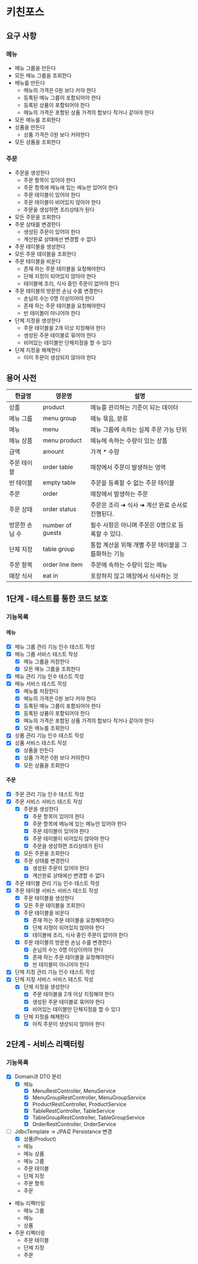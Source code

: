 # 키친포스

## 요구 사항

### 메뉴

- 메뉴 그룹을 만든다
- 모든 메뉴 그룹을 조회한다
- 메뉴를 만든다
    - 메뉴의 가격은 0원 보다 커야 한다
    - 등록된 메뉴 그룹이 포함되어야 한다
    - 등록된 상품이 포함되어야 한다
    - 메뉴의 가격은 포함된 상품 가격의 합보다 작거나 같아야 한다
- 모든 메뉴를 조회한다
- 상품을 만든다
    - 상품 가격은 0원 보다 커야한다
- 모든 상품을 조회한다

### 주문

- 주문을 생성한다
    - 주문 항목이 있어야 한다
    - 주문 항목에 메뉴에 있는 메뉴만 있어야 한다
    - 주문 테이블이 있어야 한다
    - 주문 테이블이 비어있지 않아야 한다
    - 주문을 생성하면 조리상태가 된다
- 모든 주문을 조회한다
- 주문 상태를 변경한다
    - 생성된 주문이 있어야 한다
    - 계산완료 상태에선 변경할 수 없다
- 주문 테이블을 생성한다
- 모든 주문 테이블을 조회한다
- 주문 테이블을 비운다
    - 존재 하는 주문 테이블을 요청해야한다
    - 단체 지정이 되어있지 않아야 한다
    - 테이블에 조리, 식사 중인 주문이 없어야 한다
- 주문 테이블의 방문한 손님 수를 변경한다
    - 손님의 수는 0명 이상이어야 한다
    - 존재 하는 주문 테이블을 요청해야한다
    - 빈 테이블이 아니어야 한다
- 단체 지정을 생성한다
    - 주문 테이블을 2개 이상 지정해야 한다
    - 생성된 주문 테이블로 묶어야 한다
    - 비어있는 테이블만 단체지정을 할 수 있다
- 단체 지정을 해제한다
    - 이미 주문이 생성되지 않아야 한다

## 용어 사전

| 한글명 | 영문명 | 설명 |
| --- | --- | --- |
| 상품 | product | 메뉴를 관리하는 기준이 되는 데이터 |
| 메뉴 그룹 | menu group | 메뉴 묶음, 분류 |
| 메뉴 | menu | 메뉴 그룹에 속하는 실제 주문 가능 단위 |
| 메뉴 상품 | menu product | 메뉴에 속하는 수량이 있는 상품 |
| 금액 | amount | 가격 * 수량 |
| 주문 테이블 | order table | 매장에서 주문이 발생하는 영역 |
| 빈 테이블 | empty table | 주문을 등록할 수 없는 주문 테이블 |
| 주문 | order | 매장에서 발생하는 주문 |
| 주문 상태 | order status | 주문은 조리 ➜ 식사 ➜ 계산 완료 순서로 진행된다. |
| 방문한 손님 수 | number of guests | 필수 사항은 아니며 주문은 0명으로 등록할 수 있다. |
| 단체 지정 | table group | 통합 계산을 위해 개별 주문 테이블을 그룹화하는 기능 |
| 주문 항목 | order line item | 주문에 속하는 수량이 있는 메뉴 |
| 매장 식사 | eat in | 포장하지 않고 매장에서 식사하는 것 |

## 1단계 - 테스트를 통한 코드 보호

### 기능목록

#### 메뉴

- [X] 메뉴 그룹 관리 기능 인수 테스트 작성
- [X] 메뉴 그룹 서비스 테스트 작성
  - [X] 메뉴 그룹을 저장한다
  - [X] 모든 메뉴 그룹을 조회한다
- [X] 메뉴 관리 기능 인수 테스트 작성
- [X] 메뉴 서비스 테스트 작성
  - [X] 메뉴를 저장한다 
  - [X] 메뉴의 가격은 0원 보다 커야 한다
  - [X] 등록된 메뉴 그룹이 포함되어야 한다
  - [X] 등록된 상품이 포함되어야 한다
  - [X] 메뉴의 가격은 포함된 상품 가격의 합보다 작거나 같아야 한다
  - [X] 모든 메뉴를 조회한다
- [X] 상품 관리 기능 인수 테스트 작성
- [X] 상품 서비스 테스트 작성
  - [X] 상품을 만든다
  - [X] 상품 가격은 0원 보다 커야한다
  - [X] 모든 상품을 조회한다

#### 주문

- [X] 주문 관리 기능 인수 테스트 작성
- [X] 주문 서비스 서비스 테스트 작성
  - [X] 주문을 생성한다
    - [X] 주문 항목이 있어야 한다
    - [X] 주문 항목에 메뉴에 있는 메뉴만 있어야 한다
    - [X] 주문 테이블이 있어야 한다
    - [X] 주문 테이블이 비어있지 않아야 한다
    - [X] 주문을 생성하면 조리상태가 된다
  - [X] 모든 주문을 조회한다
  - [X] 주문 상태를 변경한다
    - [X] 생성된 주문이 있어야 한다
    - [X] 계산완료 상태에선 변경할 수 없다
- [X] 주문 테이블 관리 기능 인수 테스트 작성
- [X] 주문 테이블 서비스 서비스 테스트 작성
  - [X] 주문 테이블을 생성한다
  - [X] 모든 주문 테이블을 조회한다
  - [X] 주문 테이블을 비운다
    - [X] 존재 하는 주문 테이블을 요청해야한다
    - [X] 단체 지정이 되어있지 않아야 한다
    - [X] 테이블에 조리, 식사 중인 주문이 없어야 한다
  - [X] 주문 테이블의 방문한 손님 수를 변경한다
    - [X] 손님의 수는 0명 이상이어야 한다
    - [X] 존재 하는 주문 테이블을 요청해야한다
    - [X] 빈 테이블이 아니어야 한다
- [X] 단체 지정 관리 기능 인수 테스트 작성
- [X] 단체 지정 서비스 서비스 테스트 작성
  - [X] 단체 지정을 생성한다
    - [X] 주문 테이블을 2개 이상 지정해야 한다
    - [X] 생성된 주문 테이블로 묶어야 한다
    - [X] 비어있는 테이블만 단체지정을 할 수 있다
  - [X] 단체 지정을 해제한다
    - [X] 아직 주문이 생성되지 않아야 한다

## 2단계 - 서비스 리팩터링

### 기능목록

- [X] Domain과 DTO 분리
  - [X] 메뉴
    - [X] MenuRestController, MenuService
    - [X] MenuGroupRestController, MenuGroupService
    - [X] ProductRestController, ProductService
    - [X] TableRestController, TableService
    - [X] TableGroupRestController, TableGroupService
    - [X] OrderRestController, OrderService
- [ ] JdbcTemplate -> JPA로 Persistance 변경
  - [X] 상품(Product)
  - 메뉴
  - 메뉴 상품
  - 메뉴 그룹
  - 주문 테이블
  - 단체 지정
  - 주문 항목
  - 주문
- 메뉴 리팩터링
  - 메뉴 그룹
  - 메뉴
  - 상품
- 주문 리팩터링
  - 주문 테이블
  - 단체 지정
  - 주문
